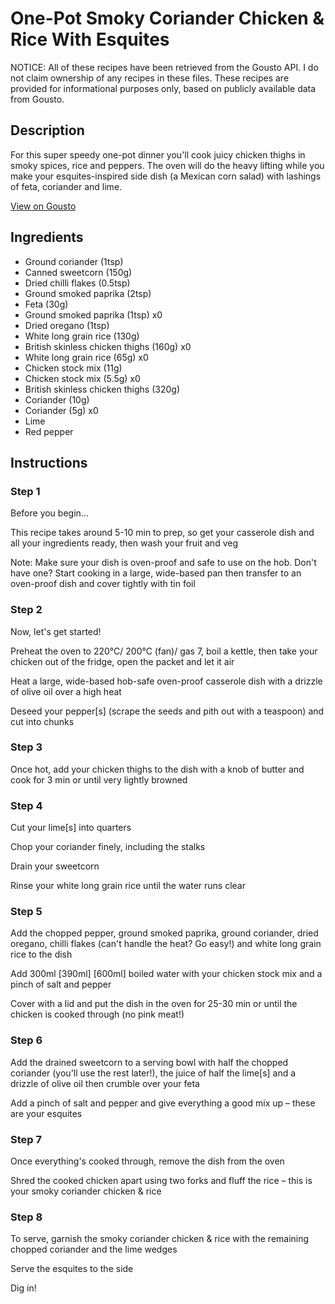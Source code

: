 # One-Pot Smoky Coriander Chicken & Rice With Esquites 

NOTICE: All of these recipes have been retrieved from the Gousto API. I do not claim ownership of any recipes in these files. These recipes are provided for informational purposes only, based on publicly available data from Gousto.

## Description

For this super speedy one-pot dinner you'll cook juicy chicken thighs in smoky spices, rice and peppers. The oven will do the heavy lifting while you make your esquites-inspired side dish (a Mexican corn salad) with lashings of feta, coriander and lime.

[View on Gousto](https://www.gousto.co.uk/recipes/cookbook/one-pot-smoky-coriander-chicken-rice-with-esquites)

## Ingredients

- Ground coriander (1tsp)
- Canned sweetcorn (150g)
- Dried chilli flakes (0.5tsp)
- Ground smoked paprika (2tsp)
- Feta (30g)
- Ground smoked paprika (1tsp) x0
- Dried oregano (1tsp)
- White long grain rice (130g)
- British skinless chicken thighs (160g) x0
- White long grain rice (65g) x0
- Chicken stock mix (11g)
- Chicken stock mix (5.5g) x0
- British skinless chicken thighs (320g)
- Coriander (10g)
- Coriander (5g) x0
- Lime
- Red pepper

## Instructions


### Step 1

Before you begin...

This recipe takes around 5-10 min to prep, so get your casserole dish and all your ingredients ready, then wash your fruit and veg

Note: Make sure your dish is oven-proof and safe to use on the hob. Don't have one? Start cooking in a large, wide-based pan then transfer to an oven-proof dish and cover tightly with tin foil


### Step 2

Now, let's get started!

Preheat the oven to 220°C/ 200°C (fan)/ gas 7, boil a kettle, then take your chicken out of the fridge, open the packet and let it air

Heat a large, wide-based hob-safe oven-proof casserole dish with a drizzle of olive oil over a high heat

Deseed your pepper[s] (scrape the seeds and pith out with a teaspoon) and cut into chunks


### Step 3

Once hot, add your chicken thighs to the dish with a knob of butter and cook for 3 min or until very lightly browned


### Step 4

Cut your lime[s] into quarters

Chop your coriander finely, including the stalks

Drain your sweetcorn

Rinse your white long grain rice until the water runs clear


### Step 5

Add the chopped pepper, ground smoked paprika, ground coriander, dried oregano, chilli flakes (can't handle the heat? Go easy!) and white long grain rice to the dish

Add 300ml <span class="text-purple">[390ml]</span> <span class="text-danger">[600ml]</span> boiled water with your chicken stock mix and a pinch of salt and pepper

Cover with a lid and put the dish in the oven for 25-30 min or until the chicken is cooked through (no pink meat!)


### Step 6

Add the drained sweetcorn to a serving bowl with half the chopped coriander (you'll use the rest later!), the juice of half the lime[s] and a drizzle of olive oil then crumble over your feta

Add a pinch of salt and pepper and give everything a good mix up – these are your esquites


### Step 7

Once everything's cooked through, remove the dish from the oven

Shred the cooked chicken apart using two forks and fluff the rice – this is your smoky coriander chicken & rice

### Step 8

To serve, garnish the smoky coriander chicken & rice with the remaining chopped coriander and the lime wedges

Serve the esquites to the side

Dig in!

